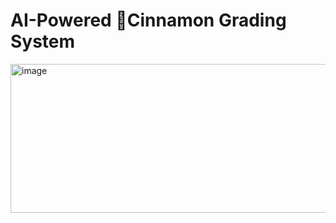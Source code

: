 # AI-Powered Cinnamon Grading System
<img width="1223" height="238" alt="image" src="https://github.com/user-attachments/assets/a4464717-2a6b-43ed-9c0e-21e134b4961d" />

